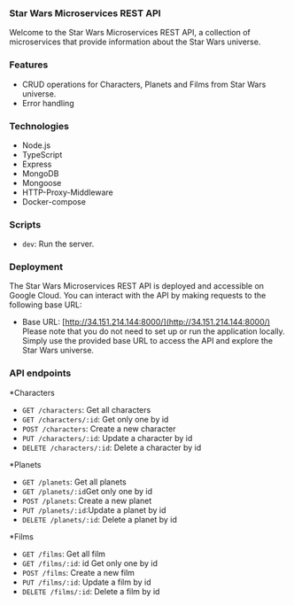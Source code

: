 ### Star Wars Microservices REST API ###

Welcome to the Star Wars Microservices REST API, a collection of microservices that provide information about the Star Wars universe.

### Features ###

- CRUD operations for Characters, Planets and Films from Star Wars universe.
- Error handling

### Technologies

- Node.js
- TypeScript
- Express
- MongoDB
- Mongoose
- HTTP-Proxy-Middleware
- Docker-compose

### Scripts

- `dev`: Run the server.

### Deployment

The Star Wars Microservices REST API is deployed and accessible on Google Cloud. You can interact with the API by making requests to the following base URL:

- Base URL: [http://34.151.214.144:8000/](http://34.151.214.144:8000/)
Please note that you do not need to set up or run the application locally. Simply use the provided base URL to access the API and explore the Star Wars universe.

### API endpoints

*Characters

- `GET /characters`: Get all characters
- `GET /characters/:id`: Get only one by id
- `POST /characters`: Create a new character
- `PUT /characters/:id`: Update a character by id
- `DELETE /characters/:id`: Delete a character by id

*Planets
- `GET /planets`: Get all planets
- `GET /planets/:id`Get only one by id
- `POST /planets`: Create a new planet
- `PUT /planets/:id`:Update a planet by id
- `DELETE /planets/:id`: Delete a planet by id

*Films
- `GET /films`: Get all film
- `GET /films/:id`: id Get only one by id
- `POST /films`: Create a new film
- `PUT /films/:id`: Update a film by id
- `DELETE /films/:id`: Delete a film by id
